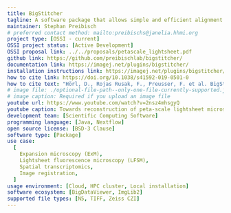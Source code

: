 ```yaml
---
title: BigStitcher
tagline: A software package that allows simple and efficient alignment of multi-tile and multi-angle image datasets, for example acquired by lightsheet, widefield or confocal microscopes.
maintainer: Stephan Preibisch
# preferred contact method: mailto:preibischs@janelia.hhmi.org
project type: [OSSI - current]
OSSI project status: [Active Development]
OSSI proposal link: ../../proposals/petascale_lightsheet.pdf
github link: https://github.com/preibischlab/bigstitcher/
documentation link: https://imagej.net/plugins/bigstitcher/
installation instructions link: https://imagej.net/plugins/bigstitcher/#download
how to cite link: https://doi.org/10.1038/s41592-019-0501-0
how to cite text: "Hörl, D., Rojas Rusak, F., Preusser, F. et al. BigStitcher: reconstructing high-resolution image datasets of cleared and expanded samples. Nature Methods 16, 870–874 (2019)."
# image file: ./optional-file-path--only-one-file-currently-supported.jpg
# image caption: Required if you upload an image file
youtube url: https://www.youtube.com/watch?v=2nsz4mhsgyQ
youtube caption: Towards reconstruction of peta-scale lightsheet microscopy datasets, by Dr. Stephan Preibisch (HHMI Janelia).
development team: [Scientific Computing Software]
programming language: [Java, Nextflow]
open source license: [BSD-3 Clause]
software type: [Package]
use case:
  [
    Expansion microscopy (ExM),
    Lightsheet fluorescence microscopy (LFSM),
    Spatial transcriptomics,
    Image registration,
  ]
usage environment: [Cloud, HPC cluster, Local installation]
software ecosystem: [BigDataViewer, ImgLib2]
supported file types: [N5, TIFF, Zeiss CZI]
---
```

